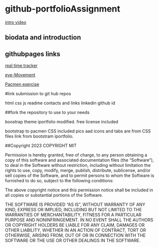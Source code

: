 # github-portfolioAssignment
<a href = https://youtu.be/SmnCBdQk6IA>intro video</a>
##  biodata  and introduction


<p><a href = https://aasmah.github.io/Aasia-s-Portfolio/></a></p>

##  githubpages links
<p><a href= https://aasmah.github.io/Bus-tracker/>  real time tracker</a></p>
<p><a href= https://aasmah.github.io/snakeeye-movement/>  eye-Movement</a></p>
<p><a href= https://aasmah.github.io/pacmen-Factory/> Pacmen exercise</a></p>

#link submission to git hub repos 

html
css
js 
readme
contacts and links
linkedin 
github id
 
 
   ##fork the repository to use to your needs
   
   boostrap theme iportfolio modified. free license included
   <!-- =======================================================
  * Template Name: iPortfolio
  * Updated: Mar 10 2023 with Bootstrap v5.2.3
  * Template URL: https://bootstrapmade.com/iportfolio-bootstrap-portfolio-websites-template/
  * Author: BootstrapMade.com
  * License: https://bootstrapmade.com/license/
  ======================================================== -->
   bootstrap to pacmen CSS  included
   pics aad  icons and tabs  are from CSS files link from bootstram iportfolio.
   
   
##Copyright 2023 COPYRIGHT MIT 

Permission is hereby granted, free of charge, to any person obtaining a copy of this software and associated documentation files (the “Software”), to deal in the Software without restriction, including without limitation the rights to use, copy, modify, merge, publish, distribute, sublicense, and/or sell copies of the Software, and to permit persons to whom the Software is furnished to do so, subject to the following conditions:

The above copyright notice and this permission notice shall be included in all copies or substantial portions of the Software.

THE SOFTWARE IS PROVIDED “AS IS”, WITHOUT WARRANTY OF ANY KIND, EXPRESS OR IMPLIED, INCLUDING BUT NOT LIMITED TO THE WARRANTIES OF MERCHANTABILITY, FITNESS FOR A PARTICULAR PURPOSE AND NONINFRINGEMENT. IN NO EVENT SHALL THE AUTHORS OR COPYRIGHT HOLDERS BE LIABLE FOR ANY CLAIM, DAMAGES OR OTHER LIABILITY, WHETHER IN AN ACTION OF CONTRACT, TORT OR OTHERWISE, ARISING FROM, OUT OF OR IN CONNECTION WITH THE SOFTWARE OR THE USE OR OTHER DEALINGS IN THE SOFTWARE.

